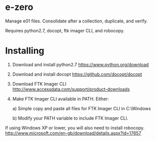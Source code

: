 e-zero
======
Manage e01 files. Consolidate after a collection, duplicate, and verify. 

Requires python2.7, docopt, ftk imager CLI, and robocopy. 

Installing
==========
1) Download and install python2.7 https://www.python.org/download

2) Download and install docopt https://github.com/docopt/docopt

3) Download FTK Imager CLI http://www.accessdata.com/support/product-downloads

4) Make FTK Imager CLI available in PATH. Either:

	a) Simple copy and paste all files for FTK Imager CLI in C:\Windows
	
	b) Modify your PATH variable to include FTK Imager CLI. 

	
If using Windows XP or lower, you will also need to install robocopy. http://www.microsoft.com/en-gb/download/details.aspx?id=17657